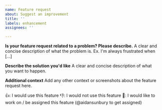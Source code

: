```yaml
---
name: Feature request
about: Suggest an improvement
title: ''
labels: enhancement
assignees: ''

---
```


**Is your feature request related to a problem? Please describe.**
A clear and concise description of what the problem is. Ex. I'm always frustrated when [...]

**Describe the solution you'd like**
A clear and concise description of what you want to happen.

**Additional context**
Add any other context or screenshots about the feature request here.

👍: I would use this feature
👎: I would not use this feature
🚀: I would like to work on / be assigned this feature (@aidansunbury to get assigned)